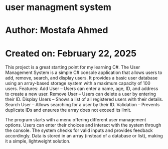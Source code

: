 # user managment system
# Author: Mostafa Ahmed
# Created on: February 22, 2025
This project is a great starting point for my learning C#.
The User Management System is a simple C# console application that allows users to add, remove, search, and display users.
It provides a basic user database using an array-based storage system with a maximum capacity of 100 users.
Features:
 Add User – Users can enter a name, age, ID, and address to create a new user.
 Remove User – Users can delete a user by entering their ID.
 Display Users – Shows a list of all registered users with their details.
 Search User – Allows searching for a user by their ID.
 Validation – Prevents duplicate IDs and ensures the array does not exceed its limit.
  
The program starts with a menu offering different user management options.
Users can enter their choices and interact with the system through the console.
The system checks for valid inputs and provides feedback accordingly.
Data is stored in an array (instead of a database or list), making it a simple, lightweight solution.









